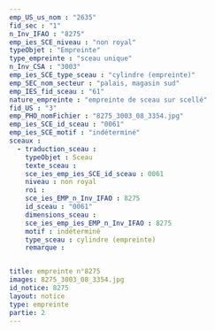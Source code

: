 ```yaml
---
emp_US_us_nom : "2635"
fid_sec : "1"
n_Inv_IFAO : "8275"
emp_ies_SCE_niveau : "non royal"
typeObjet : "Empreinte"
type_empreinte : "sceau unique"
n_Inv_CSA : "3003"
emp_ies_SCE_type_sceau : "cylindre (empreinte)"
emp_SEC_nom_secteur : "palais, magasin sud"
emp_IES_fid_sceau : "61"
nature_empreinte : "empreinte de sceau sur scellé"
fid_US : "3"
emp_PHO_nomFichier : "8275_3003_08_3354.jpg"
emp_ies_SCE_id_sceau : "0061"
emp_ies_SCE_motif : "indéterminé"
sceaux :
  - traduction_sceau : 
    typeObjet : Sceau
    texte_sceau : 
    sce_ies_emp_ies_SCE_id_sceau : 0061
    niveau : non royal
    roi : 
    sce_ies_EMP_n_Inv_IFAO : 8275
    id_sceau : "0061"
    dimensions_sceau : 
    sce_ies_emp_ies_EMP_n_Inv_IFAO : 8275
    motif : indéterminé
    type_sceau : cylindre (empreinte)
    remarque : 


title: empreinte n°8275
images: 8275_3003_08_3354.jpg
id_notice: 8275
layout: notice
type: empreinte
partie: 2
---
```

